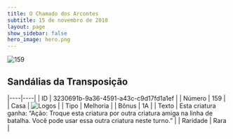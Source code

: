 ```yaml
---
title: O Chamado dos Arcontes
subtitle: 15 de novembro de 2018
layout: page
show_sidebar: false
hero_image: hero.png
---
```


![159](https://cdn.keyforgegame.com/media/card_front/pt/341_159_RQ6V4VP7WP2P_pt.png)

## Sandálias da Transposição

|----|----|
| ID | 3230691b-9a36-4591-a43c-c9d17fd1a1ef |
| Número | 159 |
| Casa | ![Logos](https://archonarcana.com/images/thumb/c/ce/Logos.png/22px-Logos.png "Logos") |
| Tipo | Melhoria |
| Bônus | 1A |
| Texto | Esta criatura ganha: “Ação: Troque esta criatura por outra criatura amiga na linha de batalha. Você pode usar essa outra criatura neste turno.” |
| Raridade | Rara |
